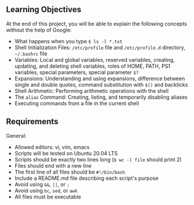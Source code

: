 ## Learning Objectives
At the end of this project, you will be able to explain the following concepts without the help of Google:

- What happens when you type `$ ls -l *.txt`
- Shell Initialization Files: `/etc/profile` file and `/etc/profile.d` directory, `~/.bashrc` file
- Variables: Local and global variables, reserved variables, creating, updating, and deleting shell variables, roles of HOME, PATH, PS1 variables, special parameters, special parameter `$?`
- Expansions: Understanding and using expansions, difference between single and double quotes, command substitution with `$()` and backticks
- Shell Arithmetic: Performing arithmetic operations with the shell
- The `alias` Command: Creating, listing, and temporarily disabling aliases
- Executing commands from a file in the current shell

## Requirements
General:
- Allowed editors: vi, vim, emacs
- Scripts will be tested on Ubuntu 20.04 LTS
- Scripts should be exactly two lines long (`$ wc -l file` should print 2)
- Files should end with a new line
- The first line of all files should be `#!/bin/bash`
- Include a README.md file describing each script's purpose
- Avoid using `&&`, `||`, or `;`
- Avoid using `bc`, `sed`, or `awk`
- All files must be executable

